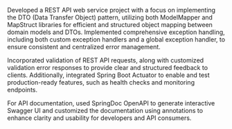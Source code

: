Developed a REST API web service project with a focus on implementing the DTO (Data Transfer Object) pattern, utilizing both ModelMapper and MapStruct libraries for efficient and structured object mapping between domain models and DTOs. Implemented comprehensive exception handling, including both custom exception handlers and a global exception handler, to ensure consistent and centralized error management.

Incorporated validation of REST API requests, along with customized validation error responses to provide clear and structured feedback to clients. Additionally, integrated Spring Boot Actuator to enable and test production-ready features, such as health checks and monitoring endpoints.

For API documentation, used SpringDoc OpenAPI to generate interactive Swagger UI and customized the documentation using annotations to enhance clarity and usability for developers and API consumers.
